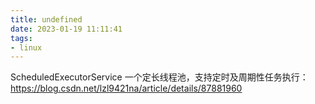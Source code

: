 ```yaml
---
title: undefined
date: 2023-01-19 11:11:41
tags:
- linux
---
```


ScheduledExecutorService 一个定长线程池，支持定时及周期性任务执行：https://blog.csdn.net/lzl9421na/article/details/87881960


